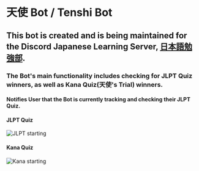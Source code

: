 # 天使 Bot / Tenshi Bot

## This bot is created and is being maintained for the Discord Japanese Learning Server, [日本語勉強部](https://discord.gg/studyjapanese).
### The Bot's main functionality includes checking for JLPT Quiz winners, as well as Kana Quiz(天使's Trial) winners.

#### Notifies User that the Bot is currently tracking and checking their JLPT Quiz.
#### JLPT Quiz
![JLPT starting](https://user-images.githubusercontent.com/82250357/128600274-5178f244-2b38-4e6e-b24b-c9b9ead80092.gif)

#### Kana Quiz
![Kana starting](https://user-images.githubusercontent.com/82250357/128600376-228d9f65-d6ce-4281-bef7-f828eeead0c3.gif)






